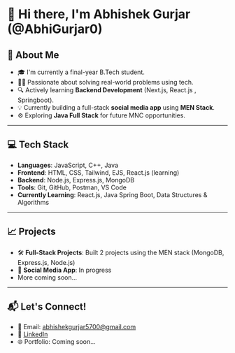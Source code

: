 # 👋 Hi there, I'm Abhishek Gurjar (@AbhiGurjar0)

## 🚀 About Me

- 🎓 I'm currently a final-year B.Tech student.
- 👨‍💻 Passionate about solving real-world problems using tech.
- 🔍 Actively learning **Backend Development** (Next.js, React.js , Springboot).
- 💡 Currently building a full-stack **social media app** using **MEN Stack**.
- ⚙️ Exploring **Java Full Stack** for future MNC opportunities.


---

## 💻 Tech Stack

- **Languages**: JavaScript, C++, Java
- **Frontend**: HTML, CSS, Tailwind, EJS, React.js (learning)
- **Backend**: Node.js, Express.js, MongoDB
- **Tools**: Git, GitHub, Postman, VS Code
- **Currently Learning**: React.js, Java Spring Boot, Data Structures & Algorithms

---

## 📈 Projects
- 🛠️ **Full-Stack Projects**: Built 2 projects using the MEN stack (MongoDB, Express.js, Node.js)
- 📱 **Social Media App**: In progress 
- More coming soon...

---

## 📬 Let's Connect!
- 📧 Email: abhishekgurjar5700@gmail.com
- 🔗 [LinkedIn](https://www.linkedin.com/in/abhigurjar0/)
- 🌐 Portfolio: Coming soon...


